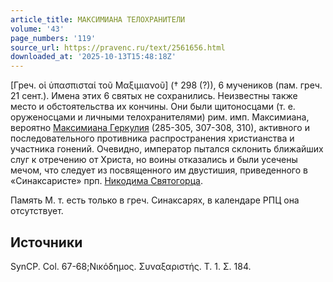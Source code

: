```yaml
---
article_title: МАКСИМИАНА ТЕЛОХРАНИТЕЛИ
volume: '43'
page_numbers: '119'
source_url: https://pravenc.ru/text/2561656.html
downloaded_at: '2025-10-13T15:48:18Z'
---
```


[Греч. οἱ ὑπασπισταί τοῦ Μαξιμιανοῦ] († 298 (?)), 6 мучеников (пам. греч. 21 сент.). Имена этих 6 святых не сохранились. Неизвестны также место и обстоятельства их кончины. Они были щитоносцами (т. е. оруженосцами и личными телохранителями) рим. имп. Максимиана, вероятно [Максимиана Геркулия](<https://pravenc.ru/text/Максимиан Геркулий.html>) (285-305, 307-308, 310), активного и последовательного противника распространения христианства и участника гонений. Очевидно, император пытался склонить ближайших слуг к отречению от Христа, но воины отказались и были усечены мечом, что следует из посвященного им двустишия, приведенного в «Синаксаристе» прп. [Никодима Святогорца](<https://pravenc.ru/text/Никодим Святогорец.html>).

Память М. т. есть только в греч. Синаксарях, в календаре РПЦ она отсутствует.

## Источники

SynCP. Col. 67-68;Νικόδημος. Συναξαριστής. Τ. 1. Σ. 184.
